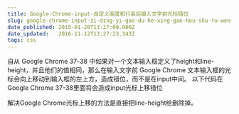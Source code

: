 ```yaml
---
title: Google-Chrome-input-自定义高度和行高后输入文字前光标错位
slug: google-chrome-input-zi-ding-yi-gao-du-he-xing-gao-hou-shu-ru-wen-zi-qian-guang-biao-cuo-wei
date_published: 2015-01-20T13:27:00.000Z
date_updated:   2016-11-12T13:27:23.343Z
tags: css
---
```


自从 Google Chrome 37-38 中如果对一个文本输入框定义了height和line-height，并且他们的值相同，那么在输入文字前 Google Chrome 文本输入框的光标会向上移动到输入框的左上方，造成错位，而不是在input中间。
以下代码在Google Chrome 37-38里面将会造成input光标上移错位

解决Google Chrome光标上移的方法是直接把line-height给删除掉。
